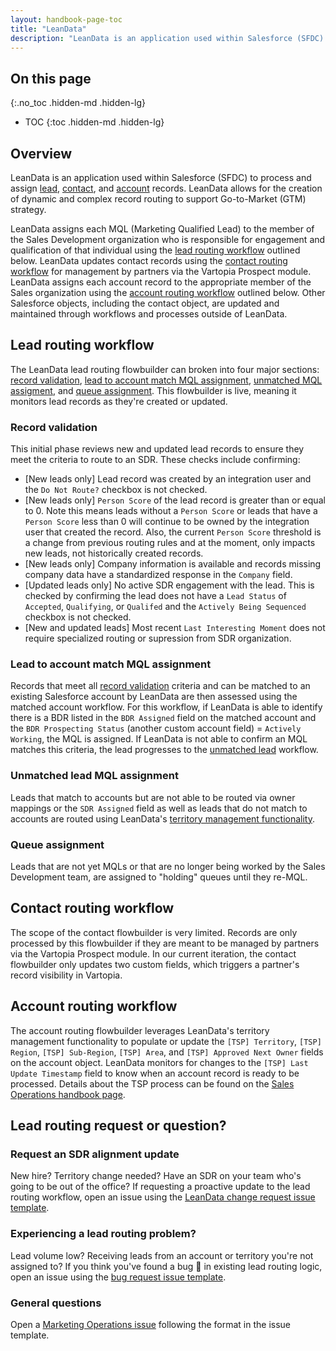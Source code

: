 ```yaml
---
layout: handbook-page-toc
title: "LeanData"
description: "LeanData is an application used within Salesforce (SFDC) to process and assign lead, contact, and account records."
---
```


## On this page
{:.no_toc .hidden-md .hidden-lg}

- TOC
{:toc .hidden-md .hidden-lg}

## Overview     
LeanData is an application used within Salesforce (SFDC) to process and assign [lead](#lead-routing-workflow), [contact](#contact-routing-workflow), and [account](#account-routing-workflow) records. LeanData allows for the creation of dynamic and complex record routing to support Go-to-Market (GTM) strategy.  

LeanData assigns each MQL (Marketing Qualified Lead) to the member of the Sales Development organization who is responsible for engagement and qualification of that individual using the [lead routing workflow](#lead-routing-workflow) outlined below. LeanData updates contact records using the [contact routing workflow](#contact-routing-workflow) for management by partners via the Vartopia Prospect module. LeanData assigns each account record to the appropriate member of the Sales organization using the [account routing workflow](#account-routing-workflow) outlined below. Other Salesforce objects, including the contact object, are updated and maintained through workflows and processes outside of LeanData. 

## Lead routing workflow
The LeanData lead routing flowbuilder can broken into four major sections: [record validation](#record-validation), [lead to account match MQL assignment](/handbook/marketing/marketing-operations/leandata/#lead-to-account-match-mql-assignment), [unmatched MQL assigment](/handbook/marketing/marketing-operations/leandata/#unmatched-lead-mql-assignment), and [queue assignment](#queue-assignment). This flowbuilder is live, meaning it monitors lead records as they're created or updated. 

### Record validation
This initial phase reviews new and updated lead records to ensure they meet the criteria to route to an SDR. These checks include confirming:
- [New leads only] Lead record was created by an integration user and the `Do Not Route?` checkbox is not checked.
- [New leads only] `Person Score` of the lead record is greater than or equal to 0. Note this means leads without a `Person Score` or leads that have a `Person Score` less than 0 will continue to be owned by the integration user that created the record. Also, the current `Person Score` threshold is a change from previous routing rules and at the moment, only impacts new leads, not historically created records.
- [New leads only] Company information is available and records missing company data have a standardized response in the `Company` field.
- [Updated leads only] No active SDR engagement with the lead. This is checked by confirming the lead does not have a `Lead Status` of `Accepted`, `Qualifying`, or `Qualifed` and the `Actively Being Sequenced` checkbox is not checked.
- [New and updated leads] Most recent `Last Interesting Moment` does not require specialized routing or supression from SDR organization.

### Lead to account match MQL assignment
Records that meet all [record validation](#record-validation) criteria and can be matched to an existing Salesforce account by LeanData are then assessed using the matched account workflow. For this workflow, if LeanData is able to identify there is a BDR listed in the `BDR Assigned` field on the matched account and the `BDR Prospecting Status` (another custom account field) = `Actively Working`, the MQL is assigned. If LeanData is not able to confirm an MQL matches this criteria, the lead progresses to the [unmatched lead](/handbook/marketing/marketing-operations/leandata/#unmatched-lead-mql-assignment) workflow.

### Unmatched lead MQL assignment
Leads that match to accounts but are not able to be routed via owner mappings or the `SDR Assigned` field as well as leads that do not match to accounts are routed using LeanData's [territory management functionality](https://learn.leandata.com/datasheets-how-leandata-works-its-magic/territory-management-datasheet).

### Queue assignment
Leads that are not yet MQLs or that are no longer being worked by the Sales Development team, are assigned to "holding" queues until they re-MQL. 

## Contact routing workflow
The scope of the contact flowbuilder is very limited. Records are only processed by this flowbuilder if they are meant to be managed by partners via the Vartopia Prospect module. In our current iteration, the contact flowbuilder only updates two custom fields, which triggers a partner's record visibility in Vartopia. 

## Account routing workflow
The account routing flowbuilder leverages LeanData's territory management functionality to populate or update the `[TSP] Territory`, `[TSP] Region`, `[TSP] Sub-Region`, `[TSP] Area`, and `[TSP] Approved Next Owner` fields on the account object. LeanData monitors for changes to the `[TSP] Last Update Timestamp` field to know when an account record is ready to be processed. Details about the TSP process can be found on the [Sales Operations handbook page](https://about.gitlab.com/handbook/sales/field-operations/sales-operations/#territory-success-planning-tsp). 

## Lead routing request or question?

### Request an SDR alignment update
New hire? Territory change needed? Have an SDR on your team who's going to be out of the office? If requesting a proactive update to the lead routing workflow, open an issue using the [LeanData change request issue template](https://gitlab.com/gitlab-com/marketing/marketing-operations/-/issues/new?issuable_template=leandata_change_sdralignment).

### Experiencing a lead routing problem?
Lead volume low? Receiving leads from an account or territory you're not assigned to? If you think you've found a bug :bug: in existing lead routing logic, open an issue using the [bug request issue template](https://gitlab.com/gitlab-com/marketing/marketing-operations/-/issues/new?issuable_template=bug_request). 

### General questions
Open a [Marketing Operations issue](https://gitlab.com/gitlab-com/marketing/marketing-operations/-/issues/new) following the format in the issue template.
